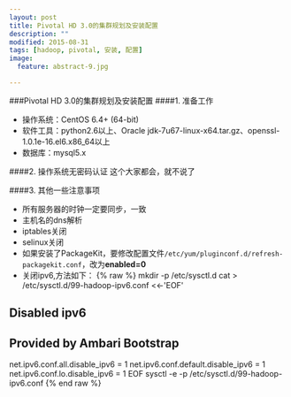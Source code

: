 ```yaml
---
layout: post
title: Pivotal HD 3.0的集群规划及安装配置
description: ""
modified: 2015-08-31
tags: [hadoop, pivotal, 安装, 配置]
image:
  feature: abstract-9.jpg

---
```


###Pivotal HD 3.0的集群规划及安装配置
####1. 准备工作
* 操作系统：CentOS 6.4+ (64-bit)
* 软件工具：python2.6以上、Oracle jdk-7u67-linux-x64.tar.gz、openssl-1.0.1e-16.el6.x86_64以上
* 数据库：mysql5.x

####2. 操作系统无密码认证
这个大家都会，就不说了

####3. 其他一些注意事项
* 所有服务器的时钟一定要同步，一致
* 主机名的dns解析
* iptables关闭
* selinux关闭
* 如果安装了PackageKit，要修改配置文件`/etc/yum/pluginconf.d/refresh-packagekit.conf`，改为**enabled=0**
* 关闭ipv6,方法如下：
{% raw %}
mkdir -p /etc/sysctl.d
cat > /etc/sysctl.d/99-hadoop-ipv6.conf <<-'EOF'
## Disabled ipv6
## Provided by Ambari Bootstrap
net.ipv6.conf.all.disable_ipv6 = 1
net.ipv6.conf.default.disable_ipv6 = 1
net.ipv6.conf.lo.disable_ipv6 = 1
EOF
sysctl -e -p /etc/sysctl.d/99-hadoop-ipv6.conf
{% end raw %}